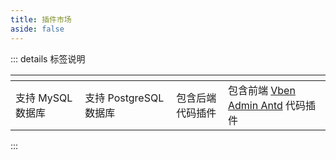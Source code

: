 ```yaml
---
title: 插件市场
aside: false
---
```


::: details 标签说明

| <Badge text="MySQL" color="#006484" bg-color="rgba(0, 100, 132, 0.1)" border-color="rgba(0, 100, 132, 0.2)" /> | <Badge text="PostgreSQL" color="#336699" bg-color="rgba(51, 102, 153, 0.1)" border-color="rgba(51, 102, 153, 0.2)" /> | <Badge text="后端" color="#009485" bg-color="rgba(0,148,133,0.1)" border-color="rgba(0,148,133,0.2)" /> | <Badge text="前端" color="#a855f7" bg-color="rgba(168, 85, 247, 0.1)" border-color="rgba(168, 85, 247, 0.2)" /> |
|----------------------------------------------------------------------------------------------------------------|-----------------------------------------------------------------------------------------------------------------------|-------------------------------------------------------------------------------------------------------|---------------------------------------------------------------------------------------------------------------|
| 支持 MySQL 数据库                                                                                                   | 支持 PostgreSQL 数据库                                                                                                     | 包含后端代码插件                                                                                              | 包含前端 [Vben Admin Antd](https://github.com/fastapi-practices/fastapi_best_architecture_ui) 代码插件                |

:::

<PluginMarket :items="pluginItems" />

<script setup lang="ts">
import { pluginItems } from '@source/.vuepress/data/plugin'
</script>